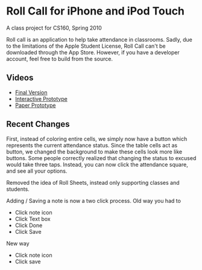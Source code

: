 # Roll Call for iPhone and iPod Touch

A class project for CS160, Spring 2010

Roll call is an application to help take attendance in classrooms. Sadly, due to the limitations of the Apple Student License, Roll Call can't be downloaded through the App Store. However, if you have a developer account, feel free to build from the source. 

## Videos

* [Final Version](http://www.youtube.com/watch?v=nGmA86DIVMs)
* [Interactive Prototype](http://www.youtube.com/watch?v=26Z6t2DfauY)
* [Paper Prototype](http://www.youtube.com/watch?v=jQnfcJ8jZaU)

## Recent Changes

First, instead of coloring entire cells, we simply now have a button which represents the current attendance status. Since the table cells act as button, we changed the background to make these cells look more like buttons. Some people correctly realized that changing the status to excused would take three taps. Instead, you can now click the attendance square, and see all your options. 

Removed the idea of Roll Sheets, instead only supporting classes and students. 

Adding / Saving a note is now a two click process. Old way you had to 

* Click note icon
* Click Text box
* Click Done
* Click Save

New way

* Click note icon
* Click save


